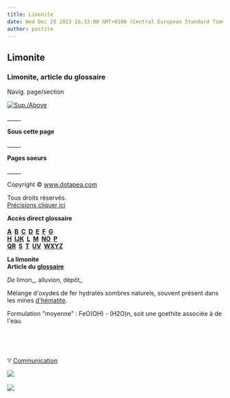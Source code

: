 ```yaml
---
title: Limonite
date: Wed Dec 20 2023 16:33:00 GMT+0100 (Central European Standard Time)
author: postite
---
```


## Limonite
### Limonite, article du glossaire
 Navig. page/section

[![Sup./Above](_derived/up_cmp_themenoir010_up.gif)](l.html)

\_\_\_\_\_

**Sous cette page**

\_\_\_\_\_

**Pages soeurs**

\_\_\_\_\_

Copyright © www.dotapea.com

Tous droits réservés.  
[Précisions cliquer ici](droitscopie.html)

**Accès direct glossaire**

**[A](a.html)  [B](b.html)  [C](c.html)  [D](d.html)  [E](e.html)  [F](f.html)  [G](g.html)  
[H](h.html)  [IJK](ijk.html)  [L](l.html)  [M](m.html)  [NO](no.html)  [P](p.html)  
[QR](qr.html)  [S](s.html)  [T](t.html)  [UV](uv.html)  [WXYZ](wxyz.html)**

**La limonite  
Article du [glossaire](glossaire.html)**

_De_ limon_, alluvion, dépôt_

Mélange d'oxydes de fer hydratés sombres naturels, souvent présent dans les mines [d'hématite](hematite.html).

Formulation "moyenne" : FeO(OH) - (H2O)n, soit une goethite associée à de l'eau.



 

 ![](images/transparent122x1.gif)

![](images/flechebas.gif) [Communication](http://www.artrealite.com/annonceurs.htm) 

[![](https://cbonvin.fr/sites/regie.artrealite.com/visuels/campagne1.png)](index-2.html#20131014)

![](https://cbonvin.fr/sites/regie.artrealite.com/visuels/campagne2.png)